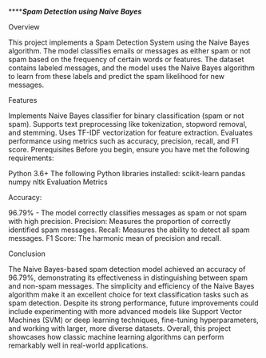 *******************************Spam Detection using Naive Bayes***************************

Overview

This project implements a Spam Detection System using the Naive Bayes algorithm. The model classifies emails or messages as either spam or not spam based on the frequency of certain words or features. The dataset contains labeled messages, and the model uses the Naive Bayes algorithm to learn from these labels and predict the spam likelihood for new messages.

Features

Implements Naive Bayes classifier for binary classification (spam or not spam).
Supports text preprocessing like tokenization, stopword removal, and stemming.
Uses TF-IDF vectorization for feature extraction.
Evaluates performance using metrics such as accuracy, precision, recall, and F1 score.
Prerequisites
Before you begin, ensure you have met the following requirements:

Python 3.6+
The following Python libraries installed:
scikit-learn
pandas
numpy
nltk
Evaluation Metrics

Accuracy: 

96.79% - The model correctly classifies messages as spam or not spam with high precision.
Precision: Measures the proportion of correctly identified spam messages.
Recall: Measures the ability to detect all spam messages.
F1 Score: The harmonic mean of precision and recall.

Conclusion

The Naive Bayes-based spam detection model achieved an accuracy of 96.79%, demonstrating its effectiveness in distinguishing between spam and non-spam messages. The simplicity and efficiency of the Naive Bayes algorithm make it an excellent choice for text classification tasks such as spam detection. Despite its strong performance, future improvements could include experimenting with more advanced models like Support Vector Machines (SVM) or deep learning techniques, fine-tuning hyperparameters, and working with larger, more diverse datasets. Overall, this project showcases how classic machine learning algorithms can perform remarkably well in real-world applications.

